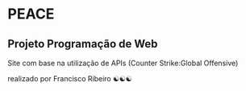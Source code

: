 # PEACE

## Projeto Programação de Web

Site com base na utilização de APIs (Counter Strike:Global Offensive)

realizado por Francisco Ribeiro
☯️☯️☯️
